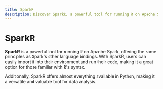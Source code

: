 ```yaml
---
title: SparkR
description: Discover SparkR, a powerful tool for running R on Apache Spark. Learn about its features, how it aligns with Spark's other language bindings, and its versatility for data analysis.
---
```


# SparkR

**SparkR** is a powerful tool for running R on Apache Spark, offering the same principles as Spark's other language bindings. With SparkR, users can easily import it into their environment and run their code, making it a great option for those familiar with R's syntax.

Additionally, SparkR offers almost everything available in Python, making it a versatile and valuable tool for data analysis.
